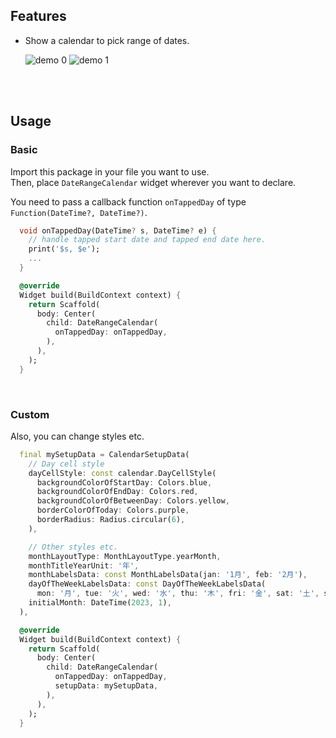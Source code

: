 ## Features

- Show a calendar to pick range of dates.
  
  ![demo 0](https://github.com/genbow3/flutter_date_range_calendar/raw/main/assets/readme/demo-0.gif)
  ![demo 1](https://github.com/genbow3/flutter_date_range_calendar/raw/main/assets/readme/demo-1.gif)


<br>
<br>

## Usage

### Basic

Import this package in your file you want to use.<br/>
Then, place `DateRangeCalendar` widget wherever you want to declare.

You need to pass a callback function `onTappedDay` of type `Function(DateTime?, DateTime?)`.

```dart
  void onTappedDay(DateTime? s, DateTime? e) {
    // handle tapped start date and tapped end date here.
    print('$s, $e');
    ...
  }

  @override
  Widget build(BuildContext context) {
    return Scaffold(
      body: Center(
        child: DateRangeCalendar(
          onTappedDay: onTappedDay,
        ),
      ),
    );
  }
```

<br>

### Custom

Also, you can change styles etc.

```dart
  final mySetupData = CalendarSetupData(
    // Day cell style
    dayCellStyle: const calendar.DayCellStyle(
      backgroundColorOfStartDay: Colors.blue,
      backgroundColorOfEndDay: Colors.red,
      backgroundColorOfBetweenDay: Colors.yellow,
      borderColorOfToday: Colors.purple,
      borderRadius: Radius.circular(6),
    ),

    // Other styles etc.
    monthLayoutType: MonthLayoutType.yearMonth,
    monthTitleYearUnit: '年',
    monthLabelsData: const MonthLabelsData(jan: '1月', feb: '2月'),
    dayOfTheWeekLabelsData: const DayOfTheWeekLabelsData(
      mon: '月', tue: '火', wed: '水', thu: '木', fri: '金', sat: '土', sun: '日'),
    initialMonth: DateTime(2023, 1),
  ),

  @override
  Widget build(BuildContext context) {
    return Scaffold(
      body: Center(
        child: DateRangeCalendar(
          onTappedDay: onTappedDay,
          setupData: mySetupData,
        ),
      ),
    );
  }
```